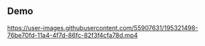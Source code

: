## Demo


https://user-images.githubusercontent.com/55907631/195321498-76be70fd-11a4-4f7d-86fc-82f3f4cfa78d.mp4

